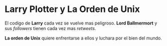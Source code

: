 # Larry Plotter y La Orden de Unix

El codigo de **Larry** cada vez se vuelve mas peligroso.
**Lord Ballmermort** y sus *followers* tienen cada vez mas *retweets*.

**La orden de Unix** quiere enfrentarse a ellos y luchara por el bien del mundo. 
